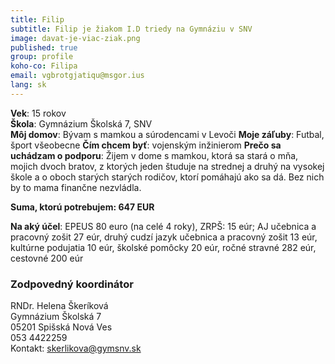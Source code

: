 ```yaml
---
title: Filip
subtitle: Filip je žiakom I.D triedy na Gymnáziu v SNV
image: davat-je-viac-ziak.png
published: true
group: profile
koho-co: Filipa
email: vgbrotgjatiqu@msgor.ius
lang: sk
---
```

**Vek**: 15 rokov  
**Škola**: Gymnázium Školská 7, SNV  
**Môj domov**: Bývam s mamkou a súrodencami v Levoči
**Moje záľuby**: Futbal, šport všeobecne
**Čím chcem byť**: vojenským inžinierom
**Prečo sa uchádzam o podporu**: Žijem v dome s mamkou, ktorá sa stará o mňa, mojich dvoch bratov, z ktorých jeden študuje na strednej a druhý na vysokej škole a o oboch starých starých rodičov, ktorí pomáhajú ako sa dá. Bez nich by to mama finančne nezvládla.   


**Suma, ktorú potrebujem: 647 EUR**  

**Na aký účel**: EPEUS 80 euro (na celé 4 roky), ZRPŠ: 15 eúr; AJ učebnica a pracovný zošit 27 eúr, druhý cudzí jazyk učebnica a pracovný zošit 13 eúr, kultúrne podujatia 10 eúr, školské pomôcky 20 eúr, ročné stravné 282 eúr, cestovné 200 eúr

### Zodpovedný koordinátor

RNDr. Helena Škeríková                            
Gymnázium Školská 7                                  
05201 Spišská Nová Ves                                    
053 4422259                                                 
Kontakt: skerlikova@gymsnv.sk                             

